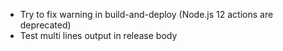 * Try to fix warning in build-and-deploy (Node.js 12 actions are deprecated)
* Test multi lines output in release body